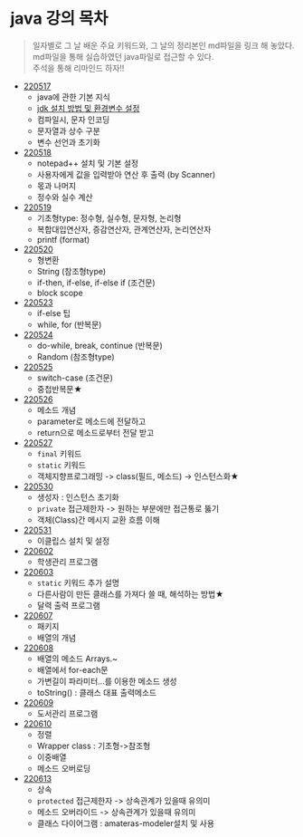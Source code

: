 # java 강의 목차
> 일자별로 그 날 배운 주요 키워드와, 그 날의 정리본인 md파일을 링크 해 놓았다.  
md파일을 통해 실습하였던 java파일로 접근할 수 있다.  
주석을 통해 리마인드 하자!!  

- [220517](./Java정리/220517.md)
  - java에 관한 기본 지식
  - [jdk 설치 방법 및 환경변수 설정](./Java정리/JDK설치&환경변수.md)
  - 컴파일시, 문자 인코딩
  - 문자열과 상수 구분
  - 변수 선언과 초기화
- [220518](./Java정리/220518.md)
  - notepad++ 설치 및 기본 설정
  - 사용자에게 값을 입력받아 연산 후 출력 (by Scanner)  
  - 몫과 나머지
  - 정수와 실수 계산
- [220519](./Java정리/220519.md)
  - 기초형type: 정수형, 실수형, 문자형, 논리형
  - 복합대입연산자, 증감연산자, 관계연산자, 논리연산자
  - printf (format)
- [220520](./Java정리/220520.md)
  - 형변환
  - String (참조형type)
  - if-then, if-else, if-else if (조건문)
  - block scope
- [220523](./Java정리/220523.md)
  - if-else 팁
  - while, for (반복문)
- [220524](./Java정리/220524.md)
  - do-while, break, continue (반복문)  
  - Random (참조형type)  
- [220525](./Java정리/220525.md)  
  - switch-case (조건문)
  - 중첩반복문★  
- [220526](./Java정리/220526.md)  
  - 메소드 개념
  - parameter로 메소드에 전달하고
  - return으로 메소드로부터 전달 받고
- [220527](./Java정리/220527.md)  
  - `final` 키워드
  - `static` 키워드
  - 객체지향프로그래밍 -> class(필드, 메소드) -> 인스턴스화★  
- [220530](./Java정리/220530.md)  
  - 생성자 : 인스턴스 초기화  
  - `private` 접근제한자 -> 원하는 부분에만 접근통로 뚫기  
  - 객체(Class)간 메시지 교환 흐름 이해  
- [220531](./Java정리/220531.md)  
  - 이클립스 설치 및 설정  
- [220602](./Java정리/220602.md)   
  - 학생관리 프로그램   
- [220603](./Java정리/220603.md)  
  - `static` 키워드 추가 설명  
  - 다른사람이 만든 클래스를 가져다 쓸 때, 해석하는 방법★    
  - 달력 출력 프로그램  
- [220607](./Java정리/220607.md)  
  - 패키지
  - 배열의 개념  
- [220608](./Java정리/220608.md)  
  - 배열의 메소드 Arrays.~
  - 배열에서 for-each문
  - 가변길이 파라미터...를 이용한 메소드 생성
  - toString() : 클래스 대표 출력메소드
- [220609](./Java정리/220609.md)  
  - 도서관리 프로그램
- [220610](./Java정리/220610.md)
  - 정렬
  - Wrapper class : 기초형->참조형
  - 이중배열
  - 메소드 오버로딩  
- [220613](./Java정리/220613.md)  
  - 상속
  - `protected` 접근제한자 -> 상속관계가 있을때 유의미
  - 메소드 오버라이드 -> 상속관계가 있을때 유의미
  - 클래스 다이어그램 : amateras-modeler설치 및 사용
